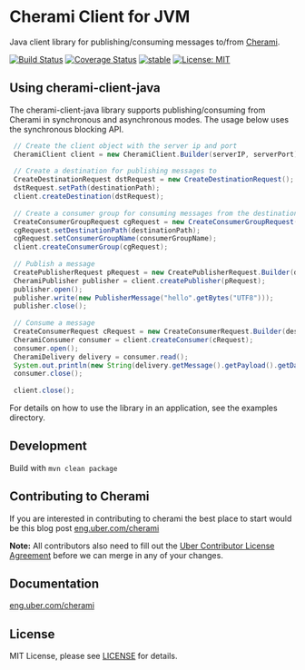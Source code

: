 Cherami Client for JVM 
=======================

Java client library for publishing/consuming messages to/from [Cherami](https://eng.uber.com/cherami/).

[![Build Status](https://travis-ci.org/uber/cherami-client-java.svg?branch=master)](https://travis-ci.org/uber/cherami-client-java) [![Coverage Status](https://coveralls.io/repos/uber/cherami-client-java/badge.svg?branch=master&service=github)](https://coveralls.io/github/uber/cherami-client-java?branch=master)
[![stable](http://badges.github.io/stability-badges/dist/stable.svg)](http://github.com/badges/stability-badges)
[![License: MIT](https://img.shields.io/badge/License-MIT-yellow.svg)](https://opensource.org/licenses/MIT)

## Using cherami-client-java

The cherami-client-java library supports publishing/consuming from Cherami in synchronous and asynchronous modes. The usage below uses the synchronous blocking API.

```java
 // Create the client object with the server ip and port
 CheramiClient client = new CheramiClient.Builder(serverIP, serverPort).build();
 
 // Create a destination for publishing messages to
 CreateDestinationRequest dstRequest = new CreateDestinationRequest();
 dstRequest.setPath(destinationPath);
 client.createDestination(dstRequest);
 
 // Create a consumer group for consuming messages from the destination
 CreateConsumerGroupRequest cgRequest = new CreateConsumerGroupRequest();
 cgRequest.setDestinationPath(destinationPath);
 cgRequest.setConsumerGroupName(consumerGroupName);
 client.createConsumerGroup(cgRequest);
 
 // Publish a message
 CreatePublisherRequest pRequest = new CreatePublisherRequest.Builder(destinationPath).build()
 CheramiPublisher publisher = client.createPublisher(pRequest);
 publisher.open();
 publisher.write(new PublisherMessage("hello".getBytes("UTF8")));
 publisher.close();
 
 // Consume a message
 CreateConsumerRequest cRequest = new CreateConsumerRequest.Builder(destinationPath, consumerGroupName).build()
 CheramiConsumer consumer = client.createConsumer(cRequest);
 consumer.open();
 CheramiDelivery delivery = consumer.read();
 System.out.println(new String(delivery.getMessage().getPayload().getData(), "UTF8"));
 consumer.close();
 
 client.close();
```

For details on how to use the library in an application, see the examples directory.

## Development
Build with `mvn clean package`

## Contributing to Cherami
If you are interested in contributing to cherami the best place to start would be this blog post [eng.uber.com/cherami](https://eng.uber.com/cherami/)

**Note:** All contributors also need to fill out the [Uber Contributor License Agreement](http://t.uber.com/cla) before we can merge in any of your changes.

Documentation
--------------
[eng.uber.com/cherami](https://eng.uber.com/cherami/)

License
-------
MIT License, please see [LICENSE](https://github.com/uber/cherami-client-java/blob/master/LICENSE) for details.